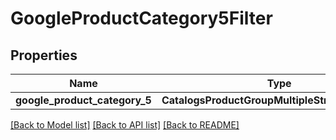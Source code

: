 # GoogleProductCategory5Filter


## Properties
Name | Type | Description | Notes
------------ | ------------- | ------------- | -------------
**google_product_category_5** | **CatalogsProductGroupMultipleStringListCriteria** |  | 

[[Back to Model list]](../README.md#documentation-for-models) [[Back to API list]](../README.md#documentation-for-api-endpoints) [[Back to README]](../README.md)


